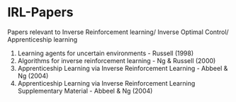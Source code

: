 # IRL-Papers
Papers relevant to Inverse Reinforcement learning/ Inverse Optimal Control/ Apprenticeship learning

1. Learning agents for uncertain environments - Russell (1998)
2. Algorithms for inverse reinforcement learning - Ng & Russell (2000)
3. Apprenticeship Learning via Inverse Reinforcement Learning - Abbeel & Ng (2004)
4. Apprenticeship Learning via Inverse Reinforcement Learning Supplementary Material - Abbeel & Ng (2004)

